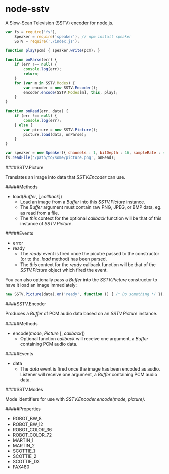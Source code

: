 # node-sstv
A Slow-Scan Television (SSTV) encoder for node.js.

```js
var fs = require('fs'),
    Speaker = require('speaker'), // npm install speaker
    SSTV = require('./index.js');

function play(pcm) { speaker.write(pcm); }

function onParse(err) {
	if (err !== null) {
		console.log(err);
		return;
	}
	for (var m in SSTV.Modes) {
		var encoder = new SSTV.Encoder();
		encoder.encode(SSTV.Modes[m], this, play);
	}
}

function onRead(err, data) {
	if (err !== null) {
		console.log(err);
    } else {
		var picture = new SSTV.Picture();
		picture.load(data, onParse);
	}
}

var speaker = new Speaker({ channels : 1, bitDepth : 16, sampleRate : 44100 });
fs.readFile('/path/to/some/picture.png', onRead);
```

####SSTV.Picture

Translates an image into data that *SSTV.Encoder* can use.

#####Methods
- load(*Buffer*, [,*callback*])
	- Load an image from a *Buffer* into this *SSTV.Picture* instance.
	- The *Buffer* argument must contain raw PNG, JPEG, or BMP data, eg. as read from a file.
	- The *this* context for the optional *callback* function will be that of this instance of *SSTV.Picture*.

#####Events
- error
- ready
	- The *ready* event is fired once the picutre passed to the constructor (or to the *.load* method) has been parsed.
	- The *this* context for the *ready* callback function will be that of the *SSTV.Picture* object which fired the event.

You can also optionally pass a *Buffer* into the *SSTV.Picture* constructor to have it load an image immediately:

```js
new SSTV.Picture(data).on('ready', function () { /* Do something */ });
```

####SSTV.Encoder

Produces a *Buffer* of PCM audio data based on an *SSTV.Picture* instance.

#####Methods
- encode(*mode*, *Picture* [, *callback*])
	- Optional function *callback* will receive one argument, a *Buffer* containing PCM audio data.

#####Events
- data
	- The *data* event is fired once the image has been encoded as audio.  Listener will receive one argument, a *Buffer* containing PCM audio data.

####SSTV.Modes

Mode identifiers for use with *SSTV.Encoder.encode(mode, picture)*.

#####Properties

- ROBOT_BW_8
- ROBOT_BW_12
- ROBOT_COLOR_36
- ROBOT_COLOR_72
- MARTIN_1
- MARTIN_2
- SCOTTIE_1
- SCOTTIE_2
- SCOTTIE_DX
- FAX480